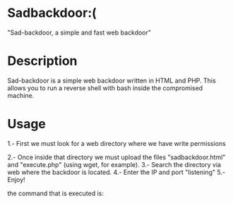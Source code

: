 # Sadbackdoor:(

"Sad-backdoor, a simple and fast web backdoor"

# Description

Sad-backdoor is a simple web backdoor written in HTML and PHP.
This allows you to run a reverse shell with bash inside the compromised machine.

# Usage

1.- First we must look for a web directory where we have write permissions

2.- Once inside that directory we must upload the files "sadbackdoor.html" and "execute.php" (using wget, for example).
3.- Search the directory via web where the backdoor is located.
4.- Enter the IP and port "listening"
5.- Enjoy!

the command that is executed is:

